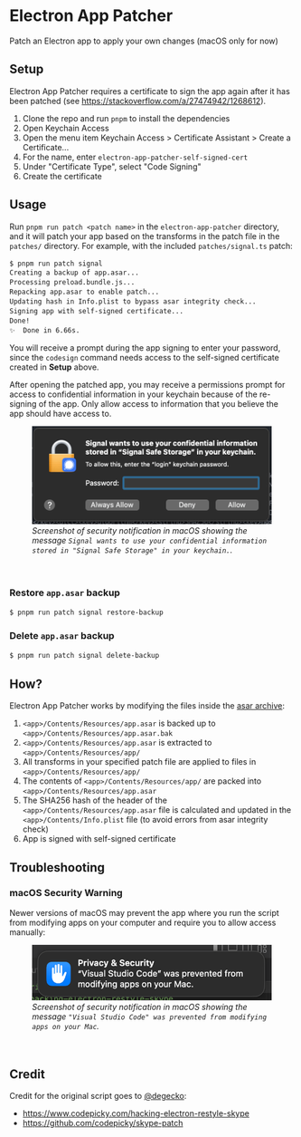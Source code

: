 # Electron App Patcher

Patch an Electron app to apply your own changes (macOS only for now)

## Setup

Electron App Patcher requires a certificate to sign the app again after it has been patched (see https://stackoverflow.com/a/27474942/1268612).

1. Clone the repo and run `pnpm` to install the dependencies
2. Open Keychain Access
3. Open the menu item Keychain Access > Certificate Assistant > Create a Certificate...
4. For the name, enter `electron-app-patcher-self-signed-cert`
5. Under "Certificate Type", select "Code Signing"
6. Create the certificate

## Usage

Run `pnpm run patch <patch name>` in the `electron-app-patcher` directory, and it will patch your app based on the transforms in the patch file in the `patches/` directory. For example, with the included `patches/signal.ts` patch:

```bash
$ pnpm run patch signal
Creating a backup of app.asar...
Processing preload.bundle.js...
Repacking app.asar to enable patch...
Updating hash in Info.plist to bypass asar integrity check...
Signing app with self-signed certificate...
Done!
✨  Done in 6.66s.
```

You will receive a prompt during the app signing to enter your password, since the `codesign` command needs access to the self-signed certificate created in **Setup** above.

After opening the patched app, you may receive a permissions prompt for access to confidential information in your keychain because of the re-signing of the app. Only allow access to information that you believe the app should have access to.

<figure>
  <img src="macos-resigned-app-permissions.png" alt="" />
  <figcaption>
    <em>
      Screenshot of security notification in macOS showing the message <code>Signal wants to use your confidential information stored in "Signal Safe Storage" in your keychain.</code>.
    </em>
  </figcaption>
  <br />
  <br />
</figure>

### Restore `app.asar` backup

```bash
$ pnpm run patch signal restore-backup
```

### Delete `app.asar` backup

```bash
$ pnpm run patch signal delete-backup
```

## How?

Electron App Patcher works by modifying the files inside the [asar archive](https://github.com/electron/asar):

1. `<app>/Contents/Resources/app.asar` is backed up to `<app>/Contents/Resources/app.asar.bak`
2. `<app>/Contents/Resources/app.asar` is extracted to `<app>/Contents/Resources/app/`
3. All transforms in your specified patch file are applied to files in `<app>/Contents/Resources/app/`
4. The contents of `<app>/Contents/Resources/app/` are packed into `<app>/Contents/Resources/app.asar`
5. The SHA256 hash of the header of the `<app>/Contents/Resources/app.asar` file is calculated and updated in the `<app>/Contents/Info.plist` file (to avoid errors from asar integrity check)
6. App is signed with self-signed certificate

## Troubleshooting

### macOS Security Warning

Newer versions of macOS may prevent the app where you run the script from modifying apps on your computer and require you to allow access manually:

<figure>
  <img src="macos-security-prevented-modifying-apps.png" alt="" />
  <figcaption>
    <em>
      Screenshot of security notification in macOS showing the message <code>"Visual Studio Code" was prevented from modifying apps on your Mac</code>.
    </em>
  </figcaption>
  <br />
  <br />
</figure>

## Credit

Credit for the original script goes to [@degecko](https://github.com/degecko):

- https://www.codepicky.com/hacking-electron-restyle-skype
- https://github.com/codepicky/skype-patch
